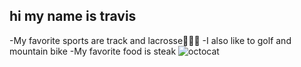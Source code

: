 ## hi my name is travis
-My favorite sports are track and lacrosse🥍🥇🏃
-I also like to golf and mountain bike
-My favorite food is steak
![octocat](https://github.com/user-attachments/assets/0edc4a6e-f05c-492d-9c88-cd6797bf0e59)
